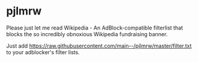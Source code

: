 # pjlmrw
Please just let me read Wikipedia - An AdBlock-compatible filterlist that blocks the so incredibly obnoxious Wikipedia fundraising banner.

Just add https://raw.githubusercontent.com/main--/pjlmrw/master/filter.txt to your adblocker's filter lists.

